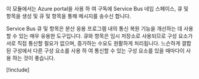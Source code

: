 이 모듈에서는 Azure portal을 사용 하 여 구독에 Service Bus 네임 스페이스, 큐 및 항목을 생성 및 큐 및 항목을 통해 메시지를 송수신 합니다.

Service Bus 큐 및 항목은 분산 응용 프로그램 내의 통신 복원 기능을 개선하는 데 사용할 수 있는 매우 유용한 도구입니다. 큐와 항목은 임시 저장소로 사용되므로 구성 요소가 서로 직접 통신할 필요가 없으며, 증가하는 수요도 원활하게 처리됩니다. 느슨하게 결합 된 구성에서 다른 구성 요소를 사용 하 여 통신할 수 있는 구성 요소를 있을 때마다이 사용 하는 것이 좋습니다.

[!include[](../../../includes/azure-sandbox-cleanup.md)]